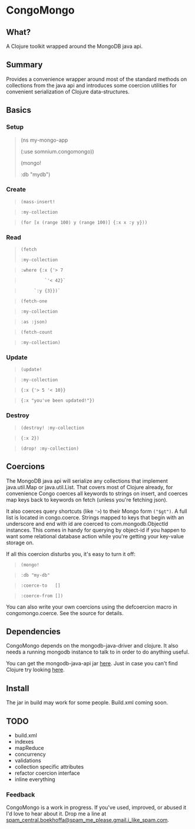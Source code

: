 CongoMongo
===========

What?
------
A Clojure toolkit wrapped around the MongoDB java api.

Summary
---------
Provides a convenience wrapper around most of the standard methods on 
collections from the java api and introduces some coercion utilities 
for convenient serialization of Clojure data-structures.

Basics
--------

### Setup

>(ns my-mongo-app
>
>  (:use somnium.congomongo))
>
>(mongo!
> 
>  :db "mydb")

### Create

>`(mass-insert!`

>  `:my-collection`

>  `(for [x (range 100) y (range 100)] {:x x :y y}))`

### Read

>`(fetch`
>
>  `:my-collection`

>  `:where {:x {'> 7` 

>              `'< 42}`

>          `:y {3}})`

>`(fetch-one`

>  `:my-collection`

>  `:as :json)`

>`(fetch-count`

>  `:my-collection)`

### Update

>`(update!`

>  `:my-collection`

>  `{:x {'> 5 '< 10}}`

>  `{:x "you've been updated!"})`

### Destroy

>`(destroy! :my-collection`

>  `{:x 2})`

>`(drop! :my-collection)`

Coercions
---------

  The MongoDB java api will serialize any collections that
implement java.util.Map or java.util.List. That covers most
of Clojure already, for convenience Congo coerces all keywords
to strings on insert, and coerces map keys back to keywords
on fetch (unless you're fetching json).

  It also coerces query shortcuts (like `'>`) to their Mongo form
`("$gt")`. A full list is located in congo.coerce.
  Strings mapped to keys that begin with an underscore and end with id
are coerced to com.mongodb.ObjectId instances. This comes in handy for
querying by object-id if you happen to want some relational database action while you're getting your key-value storage on.

  If all this coercion disturbs you, it's easy to turn it off:

>`(mongo!`

>  `:db "my-db"`

>  `:coerce-to   []`

>  `:coerce-from [])`

  You can also write your own coercions using the defcoercion macro in
congomongo.coerce. See the source for details.
   
Dependencies
------------

CongoMongo depends on the mongodb-java-driver and clojure.
It also needs a running mongodb instance to talk to in order to do
anything useful.

  You can get the mongodb-java-api jar [here](http://www.github.com/mongodb/mongo-java-driver).
Just in case you can't find Clojure try looking [here](http://www.github.com/richhickey/clojure).

Install
-------

The jar in build may work for some people.
Build.xml coming soon.

TODO
----

* build.xml
* indexes
* mapReduce
* concurrency
* validations
* collection specific attributes
* refactor coercion interface
* inline everything

### Feedback

CongoMongo is a work in progress. If you've used, improved, 
or abused it I'd love to hear about it.
Drop me a line at spam_central.boekhoffa@spam_me_please.gmail.i_like_spam.com.
